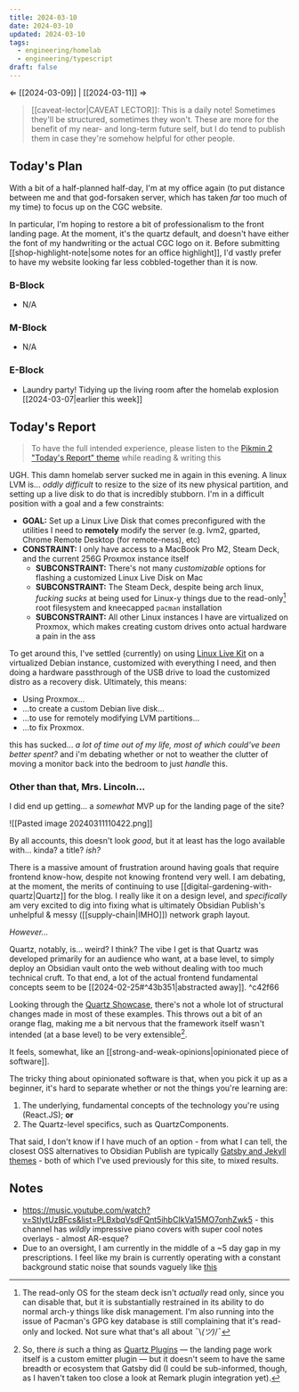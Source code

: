 ```yaml
---
title: 2024-03-10
date: 2024-03-10
updated: 2024-03-10
tags:
  - engineering/homelab
  - engineering/typescript
draft: false
---
```

⇐ [[2024-03-09]] | [[2024-03-11]] ⇒

> [[caveat-lector|CAVEAT LECTOR]]: This is a daily note! Sometimes they'll be structured, sometimes they won't. These are more for the benefit of my near- and long-term future self, but I do tend to publish them in case they're somehow helpful for other people.

## Today's Plan

With a bit of a half-planned half-day, I'm at my office again (to put distance between me and that god-forsaken server, which has taken *far* too much of my time) to focus up on the CGC website.

In particular, I'm hoping to restore a bit of professionalism to the front landing page. At the moment, it's the quartz default, and doesn't have either the font of my handwriting or the actual CGC logo on it. Before submitting [[shop-highlight-note|some notes for an office highlight]], I'd vastly prefer to have my website looking far less cobbled-together than it is now.

### B-Block

- N/A

### M-Block

- N/A

### E-Block

- Laundry party! Tidying up the living room after the homelab explosion [[2024-03-07|earlier this week]]

## Today's Report

> To have the full intended experience, please listen to the [Pikmin 2 "Today's Report" theme](https://www.youtube.com/watch?v=l1fCmKZnq3U&list=PLwyW5mbdZMGN8mGTqvDhsBs37SW4TkHcw&index=85) while reading & writing this

UGH. This damn homelab server sucked me in again in this evening. A linux LVM is... *oddly difficult* to resize to the size of its new physical partition, and setting up a live disk to do that is incredibly stubborn. I'm in a difficult position with a goal and a few constraints:

- **GOAL:** Set up a Linux Live Disk that comes preconfigured with the utilities I need to **remotely** modify the server (e.g. lvm2, gparted, Chrome Remote Desktop (for remote-ness), etc)
- **CONSTRAINT:** I only have access to a MacBook Pro M2, Steam Deck, and the current 256G Proxmox instance itself
	- **SUBCONSTRAINT:**  There's not many *customizable* options for flashing a customized Linux Live Disk on Mac
	- **SUBCONSTRAINT:** The Steam Deck, despite being arch linux, *fucking sucks* at being used for Linux-y things due to the read-only[^1] root filesystem and kneecapped `pacman` installation
	- **SUBCONSTRAINT:** All other Linux instances I have are virtualized on Proxmox, which makes creating custom drives onto actual hardware a pain in the ass

To get around this, I've settled (currently) on using [Linux Live Kit](https://www.linux-live.org/) on a virtualized Debian instance, customized with everything I need, and then doing a hardware passthrough of the USB drive to load the customized distro as a recovery disk. Ultimately, this means:

- Using Proxmox...
- ...to create a custom Debian live disk...
- ...to use for remotely modifying LVM partitions...
- ...to fix Proxmox.

this has sucked... *a lot of time out of my life, most of which could've been better spent?* and i'm debating whether or not to weather the clutter of moving a monitor back into the bedroom to just *handle* this.

### Other than that, Mrs. Lincoln...

I did end up getting... a *somewhat* MVP up for the landing page of the site?

![[Pasted image 20240311110422.png]]

By all accounts, this doesn't look *good*, but it at least has the logo available with... kinda? a title? *ish?*

There is a massive amount of frustration around having goals that require frontend know-how, despite not knowing frontend very well. I am debating, at the moment, the merits of continuing to use [[digital-gardening-with-quartz|Quartz]] for the blog. I really like it on a design level, and *specifically* am very excited to dig into fixing what is ultimately Obsidian Publish's unhelpful & messy ([[supply-chain|IMHO]]) network graph layout.

*However...*

Quartz, notably, is... weird? I think? The vibe I get is that Quartz was developed primarily for an audience who want, at a base level, to simply deploy an Obsidian vault onto the web without dealing with too much technical cruft. To that end, a lot of the actual frontend fundamental concepts seem to be [[2024-02-25#^43b351|abstracted away]]. ^c42f66

Looking through the [Quartz Showcase](https://quartz.jzhao.xyz/showcase), there's not a whole lot of structural changes made in most of these examples. This throws out a bit of an orange flag, making me a bit nervous that the framework itself wasn't intended (at a base level) to be very extensible[^2].

It feels, somewhat, like an [[strong-and-weak-opinions|opinionated piece of software]].

The tricky thing about opinionated software is that, when you pick it up as a beginner, it's hard to separate whether or not the things you're learning are:

1. The underlying, fundamental concepts of the technology you're using (React.JS); **or**
2. The Quartz-level specifics, such as QuartzComponents.

That said, I don't know if I have much of an option - from what I can tell, the closest OSS alternatives to Obsidian Publish are typically [Gatsby and Jekyll themes](https://github.com/MaggieAppleton/digital-gardeners?tab=readme-ov-file) - both of which I've used previously for this site, to mixed results.

## Notes

- https://music.youtube.com/watch?v=StlytUzBFcs&list=PLBxbqVsdFQnt5ihbCIkVa15MO7onhZwk5 - this channel has *wildly* impressive piano covers with super cool notes overlays - almost AR-esque?
- Due to an oversight, I am currently in the middle of a ~5 day gap in my prescriptions. I feel like my brain is currently operating with a constant background static noise that sounds vaguely like [this](https://music.youtube.com/watch?v=a3ruJFU5C6g&list=PLBxbqVsdFQnt5ihbCIkVa15MO7onhZwk5)

[^1]: The read-only OS for the steam deck isn't *actually* read only, since you can disable that, but it is substantially restrained in its ability to do normal arch-y things like disk management. I'm also running into the issue of Pacman's GPG key database is still complaining that it's read-only and locked. Not sure what that's all about ¯\\_(ツ)_/¯
[^2]: So, there *is* such a thing as [Quartz Plugins](https://quartz.jzhao.xyz/plugins/) — the landing page work itself is a custom emitter plugin — but it doesn't seem to have the same breadth or ecosystem that Gatsby did (I could be sub-informed, though, as I haven't taken too close a look at Remark plugin integration yet).